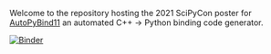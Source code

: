 Welcome to the repository hosting the 2021 SciPyCon poster for [AutoPyBind11](https://gitlab.kitware.com/autopybind11/autopybind11) an automated C++ -> Python binding code generator.

[![Binder](https://mybinder.org/badge_logo.svg)](https://mybinder.org/v2/gh/johnwparent/APBPoster.git/master)


